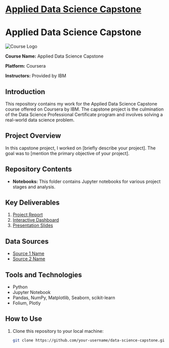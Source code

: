 # [Applied Data Science Capstone](https://www.coursera.org/learn/applied-data-science-capstone/)

# Applied Data Science Capstone

![Course Logo]([link_to_course_logo.png](https://d3njjcbhbojbot.cloudfront.net/api/utilities/v1/imageproxy/http://coursera-university-assets.s3.amazonaws.com/c0/87a10033a311e892619b85c6fd62bb/IBM-200x48.png?auto=format%2Ccompress&dpr=1&w=&h=45))

**Course Name:** Applied Data Science Capstone

**Platform:** Coursera

**Instructors:** Provided by IBM

## Introduction

This repository contains my work for the Applied Data Science Capstone course offered on Coursera by IBM. The capstone project is the culmination of the Data Science Professional Certificate program and involves solving a real-world data science problem.

## Project Overview

In this capstone project, I worked on [briefly describe your project]. The goal was to [mention the primary objective of your project].

## Repository Contents

- **Notebooks:** This folder contains Jupyter notebooks for various project stages and analysis.

## Key Deliverables

1. [Project Report](link_to_project_report.pdf)
2. [Interactive Dashboard](link_to_dashboard)
3. [Presentation Slides](link_to_presentation.pdf)

## Data Sources

- [Source 1 Name](link_to_source_1)
- [Source 2 Name](link_to_source_2)

## Tools and Technologies

- Python
- Jupyter Notebook
- Pandas, NumPy, Matplotlib, Seaborn, scikit-learn
- Folium, Plotly

## How to Use

1. Clone this repository to your local machine:

   ```bash
   git clone https://github.com/your-username/data-science-capstone.git

